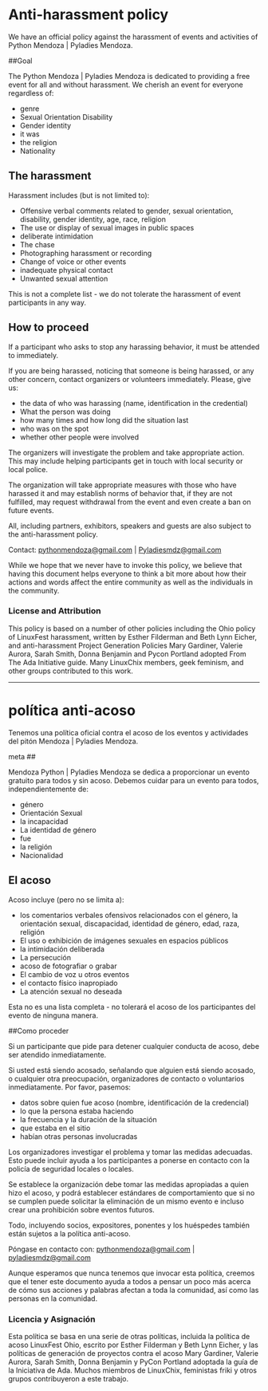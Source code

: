 # Anti-harassment policy

We have an official policy against the harassment of events and activities of Python Mendoza | Pyladies Mendoza.

##Goal

The Python Mendoza | Pyladies Mendoza is dedicated to providing a free event for all and without harassment.
We cherish an event for everyone regardless of:
- genre
- Sexual Orientation
Disability
- Gender identity
- it was
- the religion
- Nationality

## The harassment

Harassment includes (but is not limited to):
- Offensive verbal comments related to gender, sexual orientation, disability, gender identity, age, race, religion
- The use or display of sexual images in public spaces
- deliberate intimidation
- The chase
- Photographing harassment or recording
- Change of voice or other events
- inadequate physical contact
- Unwanted sexual attention

This is not a complete list - we do not tolerate the harassment of event participants in any way.

## How to proceed

If a participant who asks to stop any harassing behavior, it must be attended to immediately.

If you are being harassed, noticing that someone is being harassed, or any other concern, contact organizers or volunteers immediately.
Please, give us:
- the data of who was harassing (name, identification in the credential)
- What the person was doing
- how many times and how long did the situation last
- who was on the spot
- whether other people were involved

The organizers will investigate the problem and take appropriate action. This may include helping participants get in touch with local security or local police.

The organization will take appropriate measures with those who have harassed it and may establish norms of behavior that, if they are not fulfilled, may request withdrawal from the event and even create a ban on future events.

All, including partners, exhibitors, speakers and guests are also subject to the anti-harassment policy.


Contact: pythonmendoza@gmail.com | Pyladiesmdz@gmail.com

While we hope that we never have to invoke this policy, we believe that having this document helps everyone to think a bit more about how their actions and words affect the entire community as well as the individuals in the community.

### License and Attribution

This policy is based on a number of other policies including the Ohio policy of LinuxFest harassment, written by Esther Filderman and Beth Lynn Eicher, and anti-harassment Project Generation Policies Mary Gardiner, Valerie Aurora, Sarah Smith, Donna Benjamin and Pycon Portland adopted From The Ada Initiative guide. Many LinuxChix members, geek feminism, and other groups contributed to this work.

---------------------------
# política anti-acoso

Tenemos una política oficial contra el acoso de los eventos y actividades del pitón Mendoza | Pyladies Mendoza.

meta ##

Mendoza Python | Pyladies Mendoza se dedica a proporcionar un evento gratuito para todos y sin acoso.
Debemos cuidar para un evento para todos, independientemente de:
- género
- Orientación Sexual
- la incapacidad
- La identidad de género
- fue
- la religión
- Nacionalidad

## El acoso

Acoso incluye (pero no se limita a):
- los comentarios verbales ofensivos relacionados con el género, la orientación sexual, discapacidad, identidad de género, edad, raza, religión
- El uso o exhibición de imágenes sexuales en espacios públicos
- la intimidación deliberada
- La persecución
- acoso de fotografiar o grabar
- El cambio de voz u otros eventos
- el contacto físico inapropiado
- La atención sexual no deseada

Esta no es una lista completa - no tolerará el acoso de los participantes del evento de ninguna manera.

##Como proceder

Si un participante que pide para detener cualquier conducta de acoso, debe ser atendido inmediatamente.

Si usted está siendo acosado, señalando que alguien está siendo acosado, o cualquier otra preocupación, organizadores de contacto o voluntarios inmediatamente.
Por favor, pasemos:
- datos sobre quien fue acoso (nombre, identificación de la credencial)
- lo que la persona estaba haciendo
- la frecuencia y la duración de la situación
- que estaba en el sitio
- habían otras personas involucradas

Los organizadores investigar el problema y tomar las medidas adecuadas. Esto puede incluir ayuda a los participantes a ponerse en contacto con la policía de seguridad locales o locales.

Se establece la organización debe tomar las medidas apropiadas a quien hizo el acoso, y podrá establecer estándares de comportamiento que si no se cumplen puede solicitar la eliminación de un mismo evento e incluso crear una prohibición sobre eventos futuros.

Todo, incluyendo socios, expositores, ponentes y los huéspedes también están sujetos a la política anti-acoso.


Póngase en contacto con: pythonmendoza@gmail.com | pyladiesmdz@gmail.com

Aunque esperamos que nunca tenemos que invocar esta política, creemos que el tener este documento ayuda a todos a pensar un poco más acerca de cómo sus acciones y palabras afectan a toda la comunidad, así como las personas en la comunidad.

### Licencia y Asignación

Esta política se basa en una serie de otras políticas, incluida la política de acoso LinuxFest Ohio, escrito por Esther Filderman y Beth Lynn Eicher, y las políticas de generación de proyectos contra el acoso Mary Gardiner, Valerie Aurora, Sarah Smith, Donna Benjamin y PyCon Portland adoptada la guía de la Iniciativa de Ada. Muchos miembros de LinuxChix, feministas friki y otros grupos contribuyeron a este trabajo.